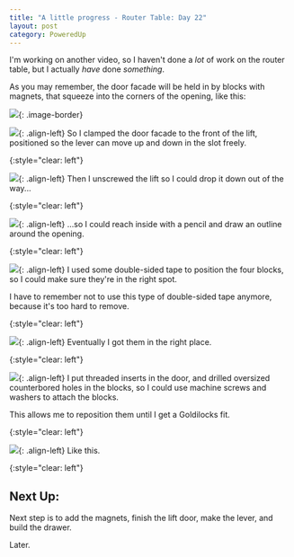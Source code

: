 ```yaml
---
title: "A little progress - Router Table: Day 22"
layout: post
category: PoweredUp
---
```

I'm working on another video, so I haven't done a *lot* of work on the router table, but I actually *have* done *something*.

As you may remember, the door facade will be held in by blocks with magnets, that squeeze into the corners of the opening, like this:

![](/assets/images-posts/powered-up-2/powered-up-2-22-1-01.jpg){: .image-border}

![](/assets/images-posts/powered-up-2/powered-up-2-22-1-02.jpg){: .align-left}
So I clamped the door facade to the front of the lift, positioned so the lever can move up and down in the slot freely.

{:style="clear: left"}

![](/assets/images-posts/powered-up-2/powered-up-2-22-1-03.jpg){: .align-left}
Then I unscrewed the lift so I could drop it down out of the way...

{:style="clear: left"}

![](/assets/images-posts/powered-up-2/powered-up-2-22-1-04.jpg){: .align-left}
...so I could reach inside with a pencil and draw an outline around the opening.

{:style="clear: left"}

![](/assets/images-posts/powered-up-2/powered-up-2-22-1-05.jpg){: .align-left}
I used some double-sided tape to position the four blocks, so I could make sure they're in the right spot.

I have to remember not to use this type of double-sided tape anymore, because it's too hard to remove.

{:style="clear: left"}

![](/assets/images-posts/powered-up-2/powered-up-2-22-1-06.jpg){: .align-left}
Eventually I got them in the right place.

{:style="clear: left"}

![](/assets/images-posts/powered-up-2/powered-up-2-22-1-07.jpg){: .align-left}
I put threaded inserts in the door, and drilled oversized counterbored holes in the blocks, so I could use machine screws and washers to attach the blocks.

This allows me to reposition them until I get a Goldilocks fit.

{:style="clear: left"}

![](/assets/images-posts/powered-up-2/powered-up-2-22-1-08.jpg){: .align-left}
Like this.

{:style="clear: left"}

## Next Up:

Next step is to add the magnets, finish the lift door, make the lever, and build the drawer.

Later.